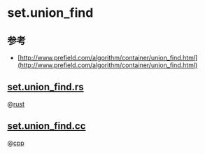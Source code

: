 # set.union_find

## 参考

- [http://www.prefield.com/algorithm/container/union_find.html](http://www.prefield.com/algorithm/container/union_find.html)

## [set.union_find.rs](set.union_find.rs)

@[rust](set.union_find.rs)

## [set.union_find.cc](set.union_find.cc)

@[cpp](set.union_find.cc)
